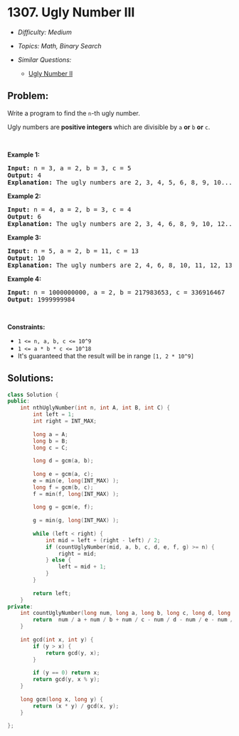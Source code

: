 # 1307. Ugly Number III

* *Difficulty: Medium*

* *Topics: Math, Binary Search*

* *Similar Questions:*

  * [Ugly Number II](ugly-number-ii.md)

## Problem:

<p>Write a program to find the&nbsp;<code>n</code>-th ugly number.</p>

<p>Ugly numbers are<strong>&nbsp;positive integers</strong>&nbsp;which are divisible by&nbsp;<code>a</code>&nbsp;<strong>or</strong>&nbsp;<code>b</code>&nbsp;<strong>or</strong> <code>c</code>.</p>

<p>&nbsp;</p>
<p><strong>Example 1:</strong></p>

<pre>
<strong>Input:</strong> n = 3, a = 2, b = 3, c = 5
<strong>Output:</strong> 4
<strong>Explanation: </strong>The ugly numbers are 2, 3, 4, 5, 6, 8, 9, 10... The 3rd is 4.</pre>

<p><strong>Example 2:</strong></p>

<pre>
<strong>Input:</strong> n = 4, a = 2, b = 3, c = 4
<strong>Output:</strong> 6
<strong>Explanation: </strong>The ugly numbers are 2, 3, 4, 6, 8, 9, 10, 12... The 4th is 6.
</pre>

<p><strong>Example 3:</strong></p>

<pre>
<strong>Input:</strong> n = 5, a = 2, b = 11, c = 13
<strong>Output:</strong> 10
<strong>Explanation: </strong>The ugly numbers are 2, 4, 6, 8, 10, 11, 12, 13... The 5th is 10.
</pre>

<p><strong>Example 4:</strong></p>

<pre>
<strong>Input:</strong> n = 1000000000, a = 2, b = 217983653, c = 336916467
<strong>Output:</strong> 1999999984
</pre>

<p>&nbsp;</p>
<p><strong>Constraints:</strong></p>

<ul>
	<li><code>1 &lt;= n, a, b, c &lt;= 10^9</code></li>
	<li><code>1 &lt;= a * b * c &lt;= 10^18</code></li>
	<li>It&#39;s guaranteed that the result will be in range&nbsp;<code>[1,&nbsp;2 * 10^9]</code></li>
</ul>

## Solutions:

```c++
class Solution {
public:
    int nthUglyNumber(int n, int A, int B, int C) {
        int left = 1;
        int right = INT_MAX;
        
        long a = A;
        long b = B;
        long c = C;
        
        long d = gcm(a, b);
         
        long e = gcm(a, c);
        e = min(e, long(INT_MAX) );
        long f = gcm(b, c);
        f = min(f, long(INT_MAX) );
        
        long g = gcm(e, f);
    
        g = min(g, long(INT_MAX) );
    
        while (left < right) {
            int mid = left + (right - left) / 2;
            if (countUglyNumber(mid, a, b, c, d, e, f, g) >= n) {
                right = mid;
            } else {
                left = mid + 1;
            }
        }
        
        return left;
    }
private:
    int countUglyNumber(long num, long a, long b, long c, long d, long e, long f, long g) {
        return  num / a + num / b + num / c - num / d - num / e - num / f + num / g;
    }
    
    int gcd(int x, int y) {
        if (y > x) {
            return gcd(y, x);
        }
        
        if (y == 0) return x;
        return gcd(y, x % y);
    }
    
    long gcm(long x, long y) {
        return (x * y) / gcd(x, y);
    }
    
};

```
